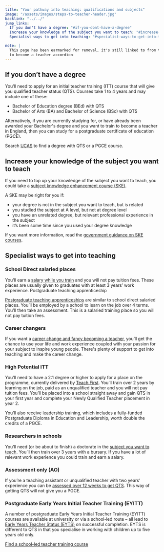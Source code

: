 ```yaml
---
title: "Your pathway into teaching: qualifications and subjects"
image: "/assets/images/steps-to-teacher-header.jpg"
backlink: "../../"
jump_links:
  If you don't have a degree: "#if-you-dont-have-a-degree"
  Increase your knowledge of the subject you want to teach: "#increase-your-knowledge-of-the-subject-you-want-to-teach"
  Specialist ways to get into teaching: "#specialist-ways-to-get-into-teaching"

note: |
  This page has been earmarked for removal, it's still linked to from the steps
  to become a teacher accordion
---
```


## If you don’t have a degree

You’ll need to apply for an initial teacher training (ITT) course that will give you qualified teacher status (QTS). Courses take 1 to 4 years and may include one of these:

* Bachelor of Education degree (BEd) with QTS
* Bachelor of Arts (BA) and Bachelor of Science (BSc) with QTS

Alternatively, if you are currently studying for, or have already been awarded your Bachelor's degree and you want to train to become a teacher in England, then you can study for a postgraduate certificate of education (PGCE).

Search [UCAS](https://digital.ucas.com/search) to find a degree with QTS or a PGCE course.

## Increase your knowledge of the subject you want to teach

If you need to top up your knowledge of the subject you want to teach, you could take a [subject knowledge enhancement course (SKE)](/guidance/train-to-become-a-teacher#subject-knowledge-enhancement-ske-courses).

A SKE may be right for you if:

* your degree is not in the subject you want to teach, but is related
* you studied the subject at A level, but not at degree level
* you have an unrelated degree, but relevant professional experience in the subject
* it’s been some time since you used your degree knowledge

If you want more information, read the [government guidance on SKE courses](/guidance/train-to-become-a-teacher#subject-knowledge-enhancement-ske-courses).

## Specialist ways to get into teaching

### School Direct salaried places

You’ll earn a [salary while you train](/guidance/train-to-become-a-teacher#salaried-teacher-training-courses) and you will not pay tuition fees. These places are usually given to graduates with at least 3 years’ work experience.
Postgraduate teaching apprenticeship

[Postgraduate teaching apprenticeships](/guidance/train-to-become-a-teacher#salaried-teacher-training-courses) are similar to school direct salaried places. You’ll be employed by a school to learn on the job over 4 terms. You’ll then take an assessment. This is a salaried training place so you will not pay tuition fees.

### Career changers

If you want a [career change and fancy becoming a teacher](/guidance/train-to-become-a-teacher#career-changers), you’ll get the chance to use your life and work experience coupled with your passion for your subject to inspire young people. There's plenty of support to get into teaching and make the career change.

### High Potential ITT

You’ll need to have a 2:1 degree or higher to apply for a place on the programme, currently delivered by [Teach First](/guidance/train-to-become-a-teacher#high-potential-itt). You’ll train over 2 years by learning on the job, paid as an unqualified teacher and you will not pay tuition fees. You’ll be placed into a school straight away and gain QTS in your first year and complete your Newly Qualified Teacher placement in year 2.

You’ll also receive leadership training, which includes a fully-funded Postgraduate Diploma in Education and Leadership, worth double the credits of a PGCE.

### Researchers in schools

You’ll need (or be about to finish) a doctorate in the [subject you want to teach](/guidance/train-to-become-a-teacher#researchers-in-schools-candidates-with-a-doctorate). You’ll then train over 3 years with a bursary. If you have a lot of relevant work experience you could train and earn a salary.

### Assessment only (AO)

If you’re a teaching assistant or unqualified teacher with two years’ experience you can be [assessed over 12 weeks to get QTS](/guidance/train-to-become-a-teacher#assessment-only-candidates-already-working-in-school). This way of getting QTS will not give you a PGCE.

### Postgraduate Early Years Initial Teacher Training (EYITT)

A number of postgraduate Early Years Initial Teacher Training (EYITT) courses are available at university or via a school-led route – all lead to [Early Years Teacher Status (EYTS)](/guidance/train-to-become-a-teacher#teaching-under-fives) on successful completion. EYTS is different to QTS in that you specialise in working with children up to five years old only.

[Find a school-led teacher training course](https://www.gov.uk/find-postgraduate-teacher-training-courses)
